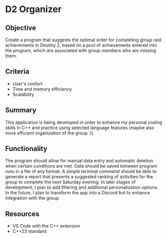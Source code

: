 # D2 Organizer

## Objective
Create a program that suggests the optimal order for completing group raid achievements in Destiny 2, based on a pool of achievements entered into the program, which are associated with group members who are missing them.

## Criteria
- User's confort
- Time and memory efficiency
- Scalability
  
## Summary
This application is being developed in order to enhance my personal coding skills in C++ and practice using selected language features (maybe also more efficient organization of the group :)).

## Functionality
The program should allow for manual data entry and automatic deletion when certain conditions are met. Data should be saved between program runs in a file of any format. A simple terminal command should be able to generate a report that presents a suggested ranking of activities for the group to complete the next Saturday evening. In later stages of development, I plan to add filtering and additional personalization options. In the future, I plan to transform the app into a Discord bot to enhance integration with the group.
  
## Resources
- VS Code with the C++ extension
- C++23 standard
